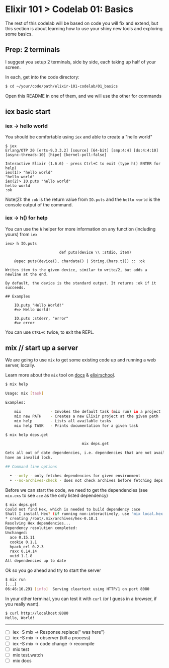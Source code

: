 # Elixir 101 > Codelab 01: Basics

The rest of this codelab will be based on code you will fix and extend,
but this section is about learning how to use your shiny new tools and exploring some basics.

## Prep: 2 terminals

I suggest you setup 2 terminals, side by side, each taking up half of your screen.

In each, get into the code directory:

```sh
$ cd ~/your/code/path/elixir-101-codelab/01_basics
```

Open this README in one of them, and we will use the other for commands

## iex basic start

### iex -> hello world

You should be comfortable using `iex` and able to create a "hello world"

```
$ iex
Erlang/OTP 20 [erts-9.3.3.2] [source] [64-bit] [smp:4:4] [ds:4:4:10] [async-threads:10] [hipe] [kernel-poll:false]

Interactive Elixir (1.6.6) - press Ctrl+C to exit (type h() ENTER for help)
iex(1)> "hello world"
"hello world"
iex(2)> IO.puts "hello world"
hello world
:ok
```

Note(2): the `:ok` is the return value from `IO.puts` and the `hello world` is the console output of the command.



### iex -> h() for help

You can use the `h` helper for more information on any function (including yours) from `iex`

```
iex> h IO.puts

                        def puts(device \\ :stdio, item)

    @spec puts(device(), chardata() | String.Chars.t()) :: :ok

Writes item to the given device, similar to write/2, but adds a newline at the end.

By default, the device is the standard output. It returns :ok if it succeeds.

## Examples

    IO.puts "Hello World!"
    #=> Hello World!

    IO.puts :stderr, "error"
    #=> error
```

You can use `CTRL+C` twice, to exit the REPL.

## mix // start up a server

We are going to use `mix` to get some existing code up and running a web server, locally.

Learn more about the `mix` tool on
[docs](https://hexdocs.pm/mix/Mix.html) &
[elixirschool](https://elixirschool.com/en/lessons/basics/mix/).

```sh
$ mix help

Usage: mix [task]

Examples:

    mix             - Invokes the default task (mix run) in a project
    mix new PATH    - Creates a new Elixir project at the given path
    mix help        - Lists all available tasks
    mix help TASK   - Prints documentation for a given task

$ mix help deps.get

                                  mix deps.get

Gets all out of date dependencies, i.e. dependencies that are not available or
have an invalid lock.

## Command line options

  • --only - only fetches dependencies for given environment
  • --no-archives-check - does not check archives before fetching deps
```

Before we can start the code, we need to get the dependencies
(see `mix.exs` to see `ace` as the only listed dependency)

```sh
$ mix deps.get
Could not find Hex, which is needed to build dependency :ace
Shall I install Hex? (if running non-interactively, use "mix local.hex --force") [Yn] y
* creating /root/.mix/archives/hex-0.18.1
Resolving Hex dependencies...
Dependency resolution completed:
Unchanged:
  ace 0.15.11
  cookie 0.1.1
  hpack_erl 0.2.3
  raxx 0.14.14
  uuid 1.1.8
All dependencies up to date
```

Ok so you go ahead and try to start the server

```sh
$ mix run
[...]
06:46:16.291 [info]  Serving cleartext using HTTP/1 on port 8080
```

In your other terminal, you can test it with `curl`
(or I guess in a browser, if you really want).

```sh
$ curl http://localhost:8080
Hello, World!
```

----------------------

- [ ] iex -S mix -> Response.replace("<my name> was here")
- [ ] iex -S mix -> observer (kill a process)
- [ ] iex -S mix -> code change -> recompile
- [ ] mix test
- [ ] mix test.watch
- [ ] mix docs
